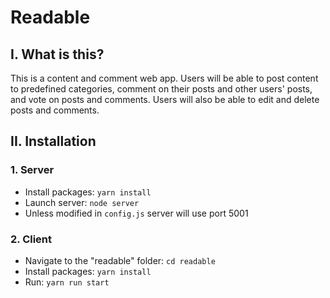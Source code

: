 # Readable 

## I. What is this?
This is a content and comment web app. Users will be able to post content to predefined categories, comment on their posts and other users' posts, and vote on posts and comments. Users will also be able to edit and delete posts and comments.


## II. Installation

### 1. Server

- Install packages: `yarn install`
- Launch server: `node server`
- Unless modified in `config.js` server will use port 5001

### 2. Client

- Navigate to the "readable" folder: `cd readable`
- Install packages: `yarn install`
- Run: `yarn run start`
